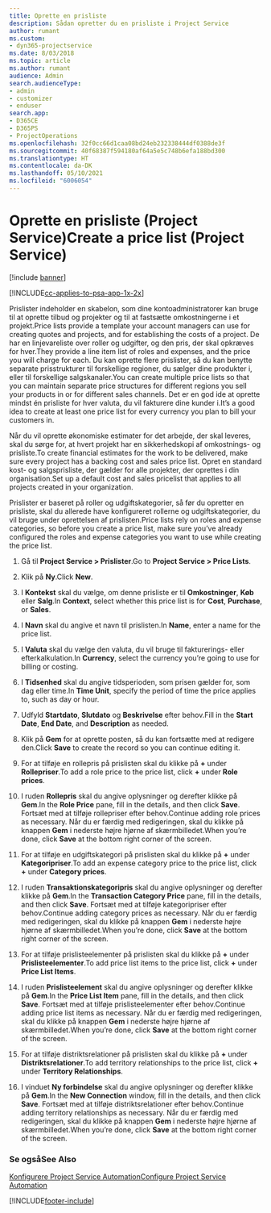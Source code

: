 ```yaml
---
title: Oprette en prisliste
description: Sådan opretter du en prisliste i Project Service
author: rumant
ms.custom:
- dyn365-projectservice
ms.date: 8/03/2018
ms.topic: article
ms.author: rumant
audience: Admin
search.audienceType:
- admin
- customizer
- enduser
search.app:
- D365CE
- D365PS
- ProjectOperations
ms.openlocfilehash: 32f0cc66d1caa08bd24eb232338444df0388de3f
ms.sourcegitcommit: 40f68387f594180af64a5e5c748b6efa188bd300
ms.translationtype: HT
ms.contentlocale: da-DK
ms.lasthandoff: 05/10/2021
ms.locfileid: "6006054"
---
```

# <a name="create-a-price-list-project-service"></a><span data-ttu-id="19a2a-103">Oprette en prisliste (Project Service)</span><span class="sxs-lookup"><span data-stu-id="19a2a-103">Create a price list (Project Service)</span></span>

[!include [banner](../includes/psa-now-project-operations.md)]

[!INCLUDE[cc-applies-to-psa-app-1x-2x](../includes/cc-applies-to-psa-app-1x-2x.md)]

<span data-ttu-id="19a2a-104">Prislister indeholder en skabelon, som dine kontoadministratorer kan bruge til at oprette tilbud og projekter og til at fastsætte omkostningerne i et projekt.</span><span class="sxs-lookup"><span data-stu-id="19a2a-104">Price lists provide a template your account managers can use for creating quotes and projects, and for establishing the costs of a project.</span></span> <span data-ttu-id="19a2a-105">De har en linjevareliste over roller og udgifter, og den pris, der skal opkræves for hver.</span><span class="sxs-lookup"><span data-stu-id="19a2a-105">They provide a line item list of roles and expenses, and the price you will charge for each.</span></span> <span data-ttu-id="19a2a-106">Du kan oprette flere prislister, så du kan benytte separate prisstrukturer til forskellige regioner, du sælger dine produkter i, eller til forskellige salgskanaler.</span><span class="sxs-lookup"><span data-stu-id="19a2a-106">You can create multiple price lists so that you can maintain separate price structures for different regions you sell your products in or for different sales channels.</span></span> <span data-ttu-id="19a2a-107">Det er en god ide at oprette mindst én prisliste for hver valuta, du vil fakturere dine kunder i.</span><span class="sxs-lookup"><span data-stu-id="19a2a-107">It’s a good idea to create at least one price list for every currency you plan to bill your customers in.</span></span>  
  
<span data-ttu-id="19a2a-108">Når du vil oprette økonomiske estimater for det arbejde, der skal leveres, skal du sørge for, at hvert projekt har en sikkerhedskopi af omkostnings- og prisliste.</span><span class="sxs-lookup"><span data-stu-id="19a2a-108">To create financial estimates for the work to be delivered, make sure every project has a backing cost and sales price list.</span></span> <span data-ttu-id="19a2a-109">Opret en standard kost- og salgsprisliste, der gælder for alle projekter, der oprettes i din organisation.</span><span class="sxs-lookup"><span data-stu-id="19a2a-109">Set up a default cost and sales pricelist that applies to all projects created in your organization.</span></span>  
  
<span data-ttu-id="19a2a-110">Prislister er baseret på roller og udgiftskategorier, så før du opretter en prisliste, skal du allerede have konfigureret rollerne og udgiftskategorier, du vil bruge under oprettelsen af prislisten.</span><span class="sxs-lookup"><span data-stu-id="19a2a-110">Price lists rely on roles and expense categories, so before you create a price list, make sure you’ve already configured the roles and expense categories you want to use while creating the price list.</span></span>  
  
1.  <span data-ttu-id="19a2a-111">Gå til **Project Service > Prislister**.</span><span class="sxs-lookup"><span data-stu-id="19a2a-111">Go to **Project Service > Price Lists**.</span></span>  
  
2.  <span data-ttu-id="19a2a-112">Klik på **Ny**.</span><span class="sxs-lookup"><span data-stu-id="19a2a-112">Click **New**.</span></span>  
  
3.  <span data-ttu-id="19a2a-113">I **Kontekst** skal du vælge, om denne prisliste er til **Omkostninger**, **Køb** eller **Salg**.</span><span class="sxs-lookup"><span data-stu-id="19a2a-113">In **Context**, select whether this price list is for **Cost**, **Purchase**, or **Sales**.</span></span>  
  
4.  <span data-ttu-id="19a2a-114">I **Navn** skal du angive et navn til prislisten.</span><span class="sxs-lookup"><span data-stu-id="19a2a-114">In **Name**, enter a name for the price list.</span></span>  
  
5.  <span data-ttu-id="19a2a-115">I **Valuta** skal du vælge den valuta, du vil bruge til fakturerings- eller efterkalkulation.</span><span class="sxs-lookup"><span data-stu-id="19a2a-115">In **Currency**, select the currency you’re going to use for billing or costing.</span></span>  
  
6.  <span data-ttu-id="19a2a-116">I **Tidsenhed** skal du angive tidsperioden, som prisen gælder for, som dag eller time.</span><span class="sxs-lookup"><span data-stu-id="19a2a-116">In **Time Unit**, specify the period of time the price applies to, such as day or hour.</span></span>  
  
7.  <span data-ttu-id="19a2a-117">Udfyld **Startdato**, **Slutdato** og **Beskrivelse** efter behov.</span><span class="sxs-lookup"><span data-stu-id="19a2a-117">Fill in the **Start Date**, **End Date**, and **Description** as needed.</span></span>  
  
8.  <span data-ttu-id="19a2a-118">Klik på **Gem** for at oprette posten, så du kan fortsætte med at redigere den.</span><span class="sxs-lookup"><span data-stu-id="19a2a-118">Click **Save** to create the record so you can continue editing it.</span></span>  
  
9. <span data-ttu-id="19a2a-119">For at tilføje en rollepris på prislisten skal du klikke på **+** under **Rollepriser**.</span><span class="sxs-lookup"><span data-stu-id="19a2a-119">To add a role price to the price list, click **+** under **Role prices**.</span></span>  
  
10. <span data-ttu-id="19a2a-120">I ruden **Rollepris** skal du angive oplysninger og derefter klikke på **Gem**.</span><span class="sxs-lookup"><span data-stu-id="19a2a-120">In the **Role Price** pane, fill in the details, and then click **Save**.</span></span> <span data-ttu-id="19a2a-121">Fortsæt med at tilføje rollepriser efter behov.</span><span class="sxs-lookup"><span data-stu-id="19a2a-121">Continue adding role prices as necessary.</span></span> <span data-ttu-id="19a2a-122">Når du er færdig med redigeringen, skal du klikke på knappen **Gem** i nederste højre hjørne af skærmbilledet.</span><span class="sxs-lookup"><span data-stu-id="19a2a-122">When you’re done, click **Save** at the bottom right corner of the screen.</span></span>  
  
11. <span data-ttu-id="19a2a-123">For at tilføje en udgiftskategori på prislisten skal du klikke på **+** under **Kategoripriser**.</span><span class="sxs-lookup"><span data-stu-id="19a2a-123">To add an expense category price to the price list, click **+** under **Category prices**.</span></span>  
  
12. <span data-ttu-id="19a2a-124">I ruden **Transaktionskategoripris** skal du angive oplysninger og derefter klikke på **Gem**.</span><span class="sxs-lookup"><span data-stu-id="19a2a-124">In the **Transaction Category Price** pane, fill in the details, and then click **Save**.</span></span> <span data-ttu-id="19a2a-125">Fortsæt med at tilføje kategoripriser efter behov.</span><span class="sxs-lookup"><span data-stu-id="19a2a-125">Continue adding category prices as necessary.</span></span> <span data-ttu-id="19a2a-126">Når du er færdig med redigeringen, skal du klikke på knappen **Gem** i nederste højre hjørne af skærmbilledet.</span><span class="sxs-lookup"><span data-stu-id="19a2a-126">When you’re done, click **Save** at the bottom right corner of the screen.</span></span>  
  
13. <span data-ttu-id="19a2a-127">For at tilføje prislisteelementer på prislisten skal du klikke på **+** under **Prislisteelementer**.</span><span class="sxs-lookup"><span data-stu-id="19a2a-127">To add price list items to the price list, click **+** under **Price List Items**.</span></span>  
  
14. <span data-ttu-id="19a2a-128">I ruden **Prislisteelement** skal du angive oplysninger og derefter klikke på **Gem**.</span><span class="sxs-lookup"><span data-stu-id="19a2a-128">In the **Price List Item** pane, fill in the details, and then click **Save**.</span></span> <span data-ttu-id="19a2a-129">Fortsæt med at tilføje prislisteelementer efter behov.</span><span class="sxs-lookup"><span data-stu-id="19a2a-129">Continue adding price list items as necessary.</span></span> <span data-ttu-id="19a2a-130">Når du er færdig med redigeringen, skal du klikke på knappen **Gem** i nederste højre hjørne af skærmbilledet.</span><span class="sxs-lookup"><span data-stu-id="19a2a-130">When you’re done, click **Save** at the bottom right corner of the screen.</span></span>  
  
15. <span data-ttu-id="19a2a-131">For at tilføje distriktsrelationer på prislisten skal du klikke på **+** under **Distriktsrelationer**.</span><span class="sxs-lookup"><span data-stu-id="19a2a-131">To add territory relationships to the price list, click **+** under **Territory Relationships**.</span></span>  
  
16. <span data-ttu-id="19a2a-132">I vinduet **Ny forbindelse** skal du angive oplysninger og derefter klikke på **Gem**.</span><span class="sxs-lookup"><span data-stu-id="19a2a-132">In the **New Connection** window, fill in the details, and then click **Save**.</span></span> <span data-ttu-id="19a2a-133">Fortsæt med at tilføje distriktsrelationer efter behov.</span><span class="sxs-lookup"><span data-stu-id="19a2a-133">Continue adding territory relationships as necessary.</span></span> <span data-ttu-id="19a2a-134">Når du er færdig med redigeringen, skal du klikke på knappen **Gem** i nederste højre hjørne af skærmbilledet.</span><span class="sxs-lookup"><span data-stu-id="19a2a-134">When you’re done, click **Save** at the bottom right corner of the screen.</span></span>  
  
### <a name="see-also"></a><span data-ttu-id="19a2a-135">Se også</span><span class="sxs-lookup"><span data-stu-id="19a2a-135">See Also</span></span>  
 [<span data-ttu-id="19a2a-136">Konfigurere Project Service Automation</span><span class="sxs-lookup"><span data-stu-id="19a2a-136">Configure Project Service Automation</span></span>](../psa/configure.md)


[!INCLUDE[footer-include](../includes/footer-banner.md)]